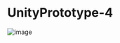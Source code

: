 # UnityPrototype-4
![image](https://user-images.githubusercontent.com/79579108/207548503-5ac2cc03-7f54-4606-acdc-ea7cc41e2c3a.png)
